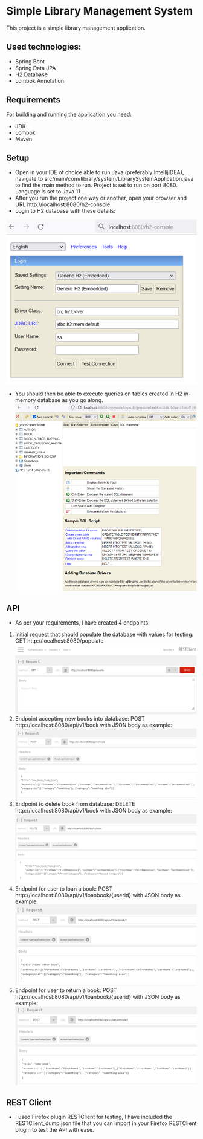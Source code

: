 # Simple Library Management System

This project is a simple library management application. 
## Used technologies:
- Spring Boot
- Spring Data JPA
- H2 Database
- Lombok Annotation

## Requirements
For building and running the application you need:
- JDK 
- Lombok
- Maven

## Setup
- Open in your IDE of choice able to run Java (preferably IntellijIDEA), navigate to src/main/com/library/system/LibrarySystemApplication.java to find the main method to run. Project is set to run on port 8080. Language is set to Java 11
- After you run the project one way or another, open your browser and URL http://localhost:8080/h2-console.
- Login to H2 database with these details:

 ![Screenshot](https://raw.githubusercontent.com/Vrudzinskas/library/main/additional/console.png)
- You should then be able to execute queries on tables created in H2 in-memory database as you go along.
  ![Screenshot](https://raw.githubusercontent.com/Vrudzinskas/library/main/additional/console2.png)

## API
- As per your requirements, I have created 4 endpoints:
1. Initial request that should populate the database with values for testing: GET http://localhost:8080/populate
   ![Screenshot](/additional/request1.PNG)
2. Endpoint accepting new books into database: POST http://localhost:8080/api/v1/book with JSON body as example:
   ![Screenshot](/additional/request2.PNG)
3. Endpoint to delete book from database: DELETE http://localhost:8080/api/v1/book with JSON body as example:
   ![Screenshot](/additional/request3.PNG)
4. Endpoint for user to loan a book: POST http://localhost:8080/api/v1/loanbook/{userid} with JSON body as example:
   ![Screenshot](/additional/request4.PNG)
5. Endpoint for user to return a book: POST http://localhost:8080/api/v1/loanbook/{userid} with JSON body as example:
   ![Screenshot](/additional/request5.PNG)

## REST Client
- I used Firefox plugin RESTClient for testing, I have included the RESTClient_dump.json file that you can import in your Firefox RESTClient plugin to test the API with ease.
